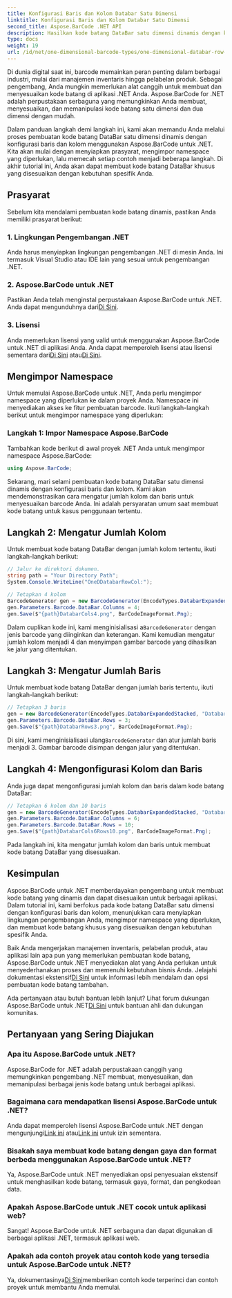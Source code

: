 ```yaml
---
title: Konfigurasi Baris dan Kolom Databar Satu Dimensi
linktitle: Konfigurasi Baris dan Kolom Databar Satu Dimensi
second_title: Aspose.BarCode .NET API
description: Hasilkan kode batang DataBar satu dimensi dinamis dengan konfigurasi baris dan kolom di .NET menggunakan Aspose.BarCode untuk .NET. Kustomisasi menjadi mudah!
type: docs
weight: 19
url: /id/net/one-dimensional-barcode-types/one-dimensional-databar-row-column-configuration/
---
```


Di dunia digital saat ini, barcode memainkan peran penting dalam berbagai industri, mulai dari manajemen inventaris hingga pelabelan produk. Sebagai pengembang, Anda mungkin memerlukan alat canggih untuk membuat dan menyesuaikan kode batang di aplikasi .NET Anda. Aspose.BarCode for .NET adalah perpustakaan serbaguna yang memungkinkan Anda membuat, menyesuaikan, dan memanipulasi kode batang satu dimensi dan dua dimensi dengan mudah.

Dalam panduan langkah demi langkah ini, kami akan memandu Anda melalui proses pembuatan kode batang DataBar satu dimensi dinamis dengan konfigurasi baris dan kolom menggunakan Aspose.BarCode untuk .NET. Kita akan mulai dengan menyiapkan prasyarat, mengimpor namespace yang diperlukan, lalu memecah setiap contoh menjadi beberapa langkah. Di akhir tutorial ini, Anda akan dapat membuat kode batang DataBar khusus yang disesuaikan dengan kebutuhan spesifik Anda.

## Prasyarat

Sebelum kita mendalami pembuatan kode batang dinamis, pastikan Anda memiliki prasyarat berikut:

### 1. Lingkungan Pengembangan .NET

Anda harus menyiapkan lingkungan pengembangan .NET di mesin Anda. Ini termasuk Visual Studio atau IDE lain yang sesuai untuk pengembangan .NET.

### 2. Aspose.BarCode untuk .NET

 Pastikan Anda telah menginstal perpustakaan Aspose.BarCode untuk .NET. Anda dapat mengunduhnya dari[Di Sini](https://releases.aspose.com/barcode/net/).

### 3. Lisensi

 Anda memerlukan lisensi yang valid untuk menggunakan Aspose.BarCode untuk .NET di aplikasi Anda. Anda dapat memperoleh lisensi atau lisensi sementara dari[Di Sini](https://purchase.aspose.com/buy) atau[Di Sini](https://purchase.aspose.com/temporary-license/).

## Mengimpor Namespace

Untuk memulai Aspose.BarCode untuk .NET, Anda perlu mengimpor namespace yang diperlukan ke dalam proyek Anda. Namespace ini menyediakan akses ke fitur pembuatan barcode. Ikuti langkah-langkah berikut untuk mengimpor namespace yang diperlukan:

### Langkah 1: Impor Namespace Aspose.BarCode

Tambahkan kode berikut di awal proyek .NET Anda untuk mengimpor namespace Aspose.BarCode:

```csharp
using Aspose.BarCode;
```

Sekarang, mari selami pembuatan kode batang DataBar satu dimensi dinamis dengan konfigurasi baris dan kolom. Kami akan mendemonstrasikan cara mengatur jumlah kolom dan baris untuk menyesuaikan barcode Anda. Ini adalah persyaratan umum saat membuat kode batang untuk kasus penggunaan tertentu.

## Langkah 2: Mengatur Jumlah Kolom

Untuk membuat kode batang DataBar dengan jumlah kolom tertentu, ikuti langkah-langkah berikut:

```csharp
// Jalur ke direktori dokumen.
string path = "Your Directory Path";
System.Console.WriteLine("OneDDatabarRowCol:");

// Tetapkan 4 kolom
BarcodeGenerator gen = new BarcodeGenerator(EncodeTypes.DatabarExpandedStacked, "Databar Expanded Stacked long");
gen.Parameters.Barcode.DataBar.Columns = 4;
gen.Save($"{path}DatabarCols4.png", BarCodeImageFormat.Png);
```

 Dalam cuplikan kode ini, kami menginisialisasi a`BarcodeGenerator` dengan jenis barcode yang diinginkan dan keterangan. Kami kemudian mengatur jumlah kolom menjadi 4 dan menyimpan gambar barcode yang dihasilkan ke jalur yang ditentukan.

## Langkah 3: Mengatur Jumlah Baris

Untuk membuat kode batang DataBar dengan jumlah baris tertentu, ikuti langkah-langkah berikut:

```csharp
// Tetapkan 3 baris
gen = new BarcodeGenerator(EncodeTypes.DatabarExpandedStacked, "Databar Expanded Stacked long");
gen.Parameters.Barcode.DataBar.Rows = 3;
gen.Save($"{path}DatabarRows3.png", BarCodeImageFormat.Png);
```

 Di sini, kami menginisialisasi ulang`BarcodeGenerator` dan atur jumlah baris menjadi 3. Gambar barcode disimpan dengan jalur yang ditentukan.

## Langkah 4: Mengonfigurasi Kolom dan Baris

Anda juga dapat mengonfigurasi jumlah kolom dan baris dalam kode batang DataBar:

```csharp
// Tetapkan 6 kolom dan 10 baris
gen = new BarcodeGenerator(EncodeTypes.DatabarExpandedStacked, "Databar Expanded Stacked long");
gen.Parameters.Barcode.DataBar.Columns = 6;
gen.Parameters.Barcode.DataBar.Rows = 10;
gen.Save($"{path}DatabarCols6Rows10.png", BarCodeImageFormat.Png);
```

Pada langkah ini, kita mengatur jumlah kolom dan baris untuk membuat kode batang DataBar yang disesuaikan.

## Kesimpulan

Aspose.BarCode untuk .NET memberdayakan pengembang untuk membuat kode batang yang dinamis dan dapat disesuaikan untuk berbagai aplikasi. Dalam tutorial ini, kami berfokus pada kode batang DataBar satu dimensi dengan konfigurasi baris dan kolom, menunjukkan cara menyiapkan lingkungan pengembangan Anda, mengimpor namespace yang diperlukan, dan membuat kode batang khusus yang disesuaikan dengan kebutuhan spesifik Anda.

 Baik Anda mengerjakan manajemen inventaris, pelabelan produk, atau aplikasi lain apa pun yang memerlukan pembuatan kode batang, Aspose.BarCode untuk .NET menyediakan alat yang Anda perlukan untuk menyederhanakan proses dan memenuhi kebutuhan bisnis Anda. Jelajahi dokumentasi ekstensif[Di Sini](https://reference.aspose.com/barcode/net/) untuk informasi lebih mendalam dan opsi pembuatan kode batang tambahan.

Ada pertanyaan atau butuh bantuan lebih lanjut? Lihat forum dukungan Aspose.BarCode untuk .NET[Di Sini](https://forum.aspose.com/c/barcode/13) untuk bantuan ahli dan dukungan komunitas.

## Pertanyaan yang Sering Diajukan

### Apa itu Aspose.BarCode untuk .NET?
Aspose.BarCode for .NET adalah perpustakaan canggih yang memungkinkan pengembang .NET membuat, menyesuaikan, dan memanipulasi berbagai jenis kode batang untuk berbagai aplikasi.

### Bagaimana cara mendapatkan lisensi Aspose.BarCode untuk .NET?
 Anda dapat memperoleh lisensi Aspose.BarCode untuk .NET dengan mengunjungi[Link ini](https://purchase.aspose.com/buy) atau[Link ini](https://purchase.aspose.com/temporary-license/) untuk izin sementara.

### Bisakah saya membuat kode batang dengan gaya dan format berbeda menggunakan Aspose.BarCode untuk .NET?
Ya, Aspose.BarCode untuk .NET menyediakan opsi penyesuaian ekstensif untuk menghasilkan kode batang, termasuk gaya, format, dan pengkodean data.

### Apakah Aspose.BarCode untuk .NET cocok untuk aplikasi web?
Sangat! Aspose.BarCode untuk .NET serbaguna dan dapat digunakan di berbagai aplikasi .NET, termasuk aplikasi web.

### Apakah ada contoh proyek atau contoh kode yang tersedia untuk Aspose.BarCode untuk .NET?
 Ya, dokumentasinya[Di Sini](https://reference.aspose.com/barcode/net/)memberikan contoh kode terperinci dan contoh proyek untuk membantu Anda memulai.


